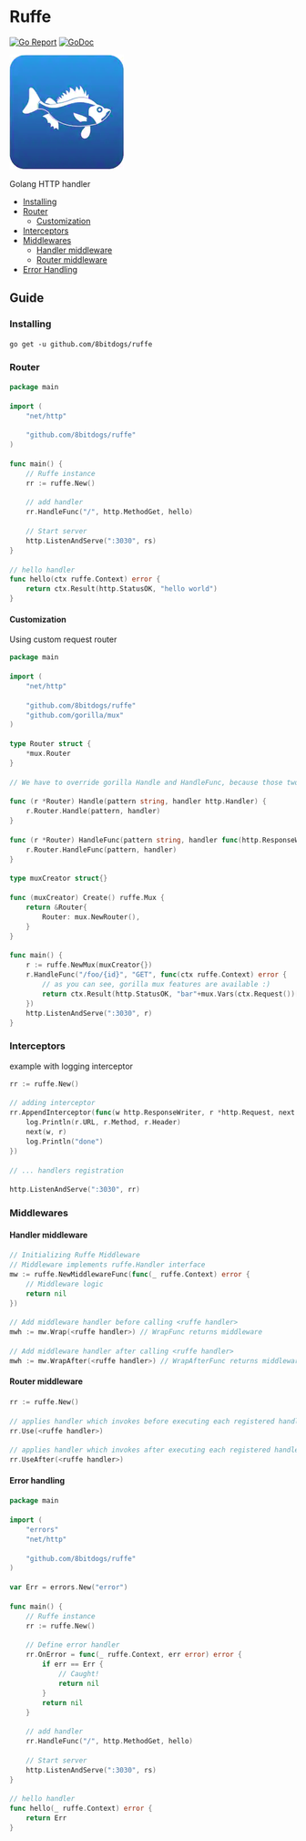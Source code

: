 
# Ruffe
[![Go Report](https://goreportcard.com/badge/github.com/8bitdogs/ruffe)](https://goreportcard.com/report/github.com/8bitdogs/ruffe)
[![GoDoc](https://pkg.go.dev/github.com/8bitdogs/ruffe?status.svg)](https://pkg.go.dev/github.com/8bitdogs/ruffe)	

![Alt text](ruffe.png?raw=true "Ruffe")

Golang HTTP handler
				
- [Installing](#installing)	
- [Router](#router)
	- [Customization](#customization)
- [Interceptors](#interceptors)
- [Middlewares](#middlewares)
	- [Handler middleware](#handler-middleware)
	- [Router middleware](#router-middleware)
- [Error Handling](#error-handling)

## Guide
### Installing 
```
go get -u github.com/8bitdogs/ruffe
```

### Router
```go
package main

import (
	"net/http"

	"github.com/8bitdogs/ruffe"
)

func main() {
	// Ruffe instance
	rr := ruffe.New()

	// add handler
	rr.HandleFunc("/", http.MethodGet, hello)

	// Start server
	http.ListenAndServe(":3030", rs)
}

// hello handler
func hello(ctx ruffe.Context) error {
	return ctx.Result(http.StatusOK, "hello world")
}
```
#### Customization
Using custom request router
```go
package main

import (
	"net/http"

	"github.com/8bitdogs/ruffe"
	"github.com/gorilla/mux"
)

type Router struct {
	*mux.Router
}

// We have to override gorilla Handle and HandleFunc, because those two functions are returning gorilla Router instance

func (r *Router) Handle(pattern string, handler http.Handler) {
	r.Router.Handle(pattern, handler)
}

func (r *Router) HandleFunc(pattern string, handler func(http.ResponseWriter, *http.Request)) {
	r.Router.HandleFunc(pattern, handler)
}

type muxCreator struct{}

func (muxCreator) Create() ruffe.Mux {
	return &Router{
		Router: mux.NewRouter(),
	}
}

func main() {
	r := ruffe.NewMux(muxCreator{})
	r.HandleFunc("/foo/{id}", "GET", func(ctx ruffe.Context) error {
		// as you can see, gorilla mux features are available :) 
		return ctx.Result(http.StatusOK, "bar"+mux.Vars(ctx.Request())["id"])
	})
	http.ListenAndServe(":3030", r)
}
```

### Interceptors
example with logging interceptor
```go
rr := ruffe.New()

// adding interceptor
rr.AppendInterceptor(func(w http.ResponseWriter, r *http.Request, next http.HandlerFunc) {
	log.Println(r.URL, r.Method, r.Header)
	next(w, r)
	log.Println("done")
})

// ... handlers registration

http.ListenAndServe(":3030", rr)
```

### Middlewares
#### Handler middleware
```go
// Initializing Ruffe Middleware
// Middleware implements ruffe.Handler interface
mw := ruffe.NewMiddlewareFunc(func(_ ruffe.Context) error {
	// Middleware logic
	return nil
})

// Add middleware handler before calling <ruffe handler> 
mwh := mw.Wrap(<ruffe handler>) // WrapFunc returns middleware

// Add middleware handler after calling <ruffe handler> 
mwh := mw.WrapAfter(<ruffe handler>) // WrapAfterFunc returns middleware
```
#### Router middleware
```go
rr := ruffe.New()

// applies handler which invokes before executing each registered handler
rr.Use(<ruffe handler>)

// applies handler which invokes after executing each registered handler
rr.UseAfter(<ruffe handler>)
```
#### Error handling
```go
package main

import (
	"errors"
	"net/http"

	"github.com/8bitdogs/ruffe"
)

var Err = errors.New("error")

func main() {
	// Ruffe instance
	rr := ruffe.New()

	// Define error handler
	rr.OnError = func(_ ruffe.Context, err error) error {
		if err == Err {
			// Caught!
			return nil
		}
		return nil
	}

	// add handler
	rr.HandleFunc("/", http.MethodGet, hello)

	// Start server
	http.ListenAndServe(":3030", rs)
}

// hello handler
func hello(_ ruffe.Context) error {
	return Err
}
```
